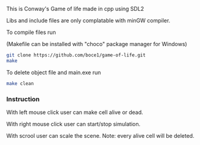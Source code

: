 This is Conway's Game of life made in cpp using SDL2

Libs and include files are only complatable with minGW compiler.

To compile files run

(Makefile can be installed with "choco" package manager for Windows) 
```bash
git clone https://github.com/boce1/game-of-life.git
make
```

To delete object file and main.exe run
```bash
make clean
```

### Instruction
With left mouse click user can make cell alive or dead.

With right mouse click user can start/stop simulation.

With scrool user can scale the scene. Note: every alive cell will be deleted.

